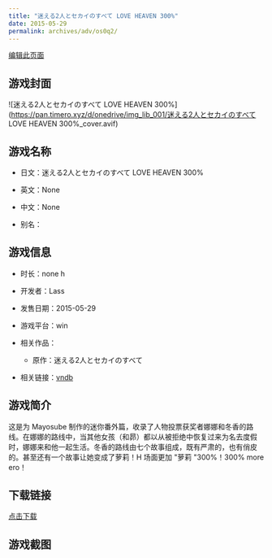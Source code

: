 ```yaml
---
title: "迷える2人とセカイのすべて LOVE HEAVEN 300%"
date: 2015-05-29
permalink: archives/adv/os0q2/
---
```

[编辑此页面](https://github.com/ACG-3/ADV3-source/blob/main/source/_posts/%E8%BF%B7%E3%81%88%E3%82%8B2%E4%BA%BA%E3%81%A8%E3%82%BB%E3%82%AB%E3%82%A4%E3%81%AE%E3%81%99%E3%81%B9%E3%81%A6%20LOVE%20HEAVEN%20300%25.md)

## 游戏封面

![迷える2人とセカイのすべて LOVE HEAVEN 300%](https://pan.timero.xyz/d/onedrive/img_lib_001/迷える2人とセカイのすべて LOVE HEAVEN 300%_cover.avif)


## 游戏名称

- 日文：迷える2人とセカイのすべて LOVE HEAVEN 300%
- 英文：None
- 中文：None

- 别名：


## 游戏信息

- 时长：none h
- 开发者：Lass
- 发售日期：2015-05-29
- 游戏平台：win
- 相关作品：
   - 原作：迷える2人とセカイのすべて

- 相关链接：[vndb](https://vndb.org/v16883)


## 游戏简介

这是为 Mayosube 制作的迷你番外篇，收录了人物投票获奖者娜娜和冬香的路线。在娜娜的路线中，当其他女孩（和昴）都以从被拒绝中恢复过来为名去度假时，娜娜来和他一起生活。冬香的路线由七个故事组成，既有严肃的，也有俏皮的。甚至还有一个故事让她变成了萝莉！H 场面更加 "萝莉 "300%！300% more ero！




## 下载链接

[点击下载](https://pan.timero.xyz/onedrive/adv_lib_001/%E8%BF%B7%E3%81%88%E3%82%8B2%E4%BA%BA%E3%81%A8%E3%82%BB%E3%82%AB%E3%82%A4%E3%81%AE%E3%81%99%E3%81%B9%E3%81%A6%20LOVE%20HEAVEN%20300%25)


## 游戏截图


